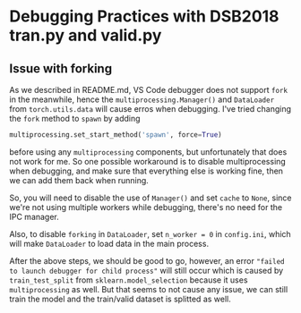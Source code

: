 # Debugging Practices with DSB2018 tran.py and valid.py
## Issue with forking
As we described in README.md, VS Code debugger does not support `fork` in the meanwhile, hence the `multiprocessing.Manager()` and `DataLoader` from `torch.utils.data` will cause erros when debugging. I've tried changing the `fork` method to `spawn` by adding
```python
multiprocessing.set_start_method('spawn', force=True)
``` 
before using any `multiprocessing` components, but unfortunately that does not work for me. So one possible workaround is to disable multiprocessing when debugging, and make sure that everything else is working fine, then we can add them back when running.

So, you will need to disable the use of `Manager()` and set `cache` to `None`, since we're not using multiple workers while debugging, there's no need for the IPC manager.

Also, to disable `forking` in `DataLoader`, set `n_worker = 0` in `config.ini`, which will make `DataLoader` to load data in the main process.

After the above steps, we should be good to go, however, an error `"failed to launch debugger for child process"` will still occur which is caused by `train_test_split` from `sklearn.model_selection` because it uses `multiprocessing` as well. But that seems to not cause any issue, we can still train the model and the train/valid dataset is splitted as well.
